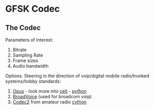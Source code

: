 # GFSK Codec

## The Codec

Parameters of interest:
1. Bitrate
2. Sampling Rate
3. Frame sizes
4. Audio bandwidth

Options. Steering in the direction of voip/digital mobile radio/trunked systems/hobby standards:
1. [Opus](https://opus-codec.org/) - look more into [celt](https://en.wikipedia.org/wiki/CELT) - [python](https://pypi.org/project/opuslib/)
2. [BroadVoice](https://docs.broadcom.com/doc/1211168568018) (used for broadcom voip)
3. [Codec2](https://en.wikipedia.org/wiki/Codec_2) from amateur radio [cython](https://pypi.org/project/pycodec2/)

